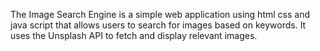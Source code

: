 The Image Search Engine is a simple web application using html css and java script that allows users to search for images based on keywords. It uses the Unsplash API to fetch and display relevant images.
